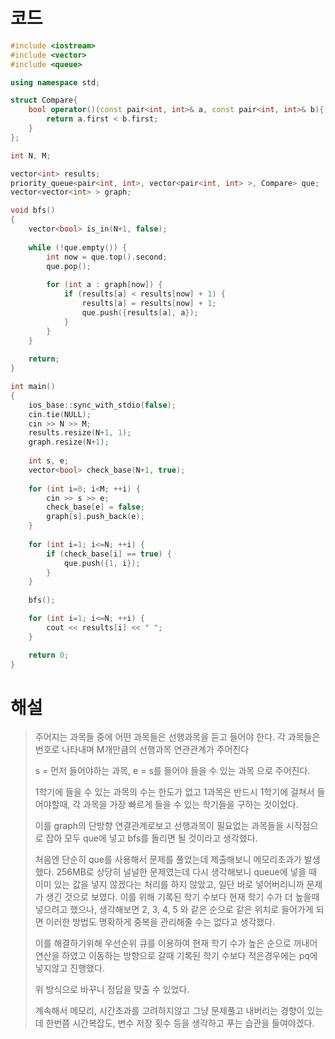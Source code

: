 # 코드

```c++
#include <iostream>
#include <vector>
#include <queue>

using namespace std;

struct Compare{
    bool operator()(const pair<int, int>& a, const pair<int, int>& b){
        return a.first < b.first;
    }  
};

int N, M;

vector<int> results;
priority_queue<pair<int, int>, vector<pair<int, int> >, Compare> que;
vector<vector<int> > graph;

void bfs()
{
    vector<bool> is_in(N+1, false);
    
    while (!que.empty()) {
        int now = que.top().second;
        que.pop();
        
        for (int a : graph[now]) {
            if (results[a] < results[now] + 1) {
                results[a] = results[now] + 1;
                que.push({results[a], a});
            }
        }
    }
    
    return;
}

int main()
{
    ios_base::sync_with_stdio(false);
    cin.tie(NULL);
    cin >> N >> M;
    results.resize(N+1, 1);
    graph.resize(N+1);
    
    int s, e;
    vector<bool> check_base(N+1, true);
    
    for (int i=0; i<M; ++i) {
        cin >> s >> e;
        check_base[e] = false;
        graph[s].push_back(e);
    }
    
    for (int i=1; i<=N; ++i) {
        if (check_base[i] == true) {
            que.push({1, i});
        }
    }
    
    bfs();

    for (int i=1; i<=N; ++i) {
        cout << results[i] << " ";
    }

    return 0;
}

```



# 해설

> 주어지는 과목들 중에 어떤 과목들은 선행과목을 듣고 들어야 한다. 각 과목들은 번호로 나타내며 M개만큼의 선행과목 연관관계가 주어진다
>
> s = 먼저 들어야하는 과목, e = s를 들어야 들을 수 있는 과목 으로 주어진다.
>
> 1학기에 들을 수 있는 과목의 수는 한도가 없고 1과목은 반드시 1학기에 걸쳐서 들어야할때, 각 과목을 가장 빠르게 들을 수 있는 학기들을 구하는 것이었다.
>
> 이를 graph의 단방향 연결관계로보고 선행과목이 필요없는 과목들을 시작점으로 잡아 모두 que에 넣고 bfs를 돌리면 될 것이라고 생각했다.
>
> 처음엔 단순히 que를 사용해서 문제를 풀었는데 제출해보니 메모리초과가 발생했다. 256MB로 상당히 널널한 문제였는데 다시 생각해보니 queue에 넣을 때 이미 있는 값을 넣지 않겠다는 처리를 하지 않았고, 일단 바로 넣어버리니까 문제가 생긴 것으로 보였다. 이를 위해 기록된 학기 수보다 현재 학기 수가 더 높을때 넣으려고 했으나, 생각해보면 2, 3, 4, 5 와 같은 순으로 같은 위치로 들어가게 되면 이러한 방법도 명확하게 중복을 관리해줄 수는 없다고 생각했다.
>
> 이를 해결하기위해 우선순위 큐를 이용하여 현재 학기 수가 높은 순으로 꺼내어 연산을 하였고 이동하는 방향으로 갈때 기록된 학기 수보다 적은경우에는 pq에 넣지않고 진행했다.
>
> 위 방식으로 바꾸니 정답을 맞출 수 있었다.
>
> 계속해서 메모리, 시간초과를 고려하지않고 그냥 문제풀고 내버리는 경향이 있는데 한번쯤 시간복잡도, 변수 저장 횟수 등을 생각하고 푸는 습관을 들여야겠다.

